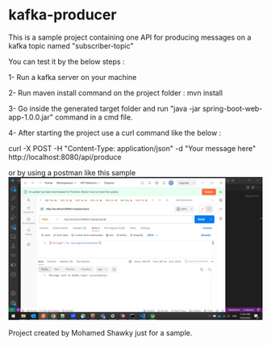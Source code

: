 # kafka-producer
This is a sample project containing one API for producing messages on a kafka topic named "subscriber-topic"

You can test it by the below steps :

1- Run a kafka server on your machine 

2- Run maven install command on the project folder : mvn install 

3- Go inside the generated target folder and run "java -jar spring-boot-web-app-1.0.0.jar" command in a cmd file.

4- After starting the project use a curl command like the below : 

curl -X POST -H "Content-Type: application/json" -d "Your message here" http://localhost:8080/api/produce


or by using a postman like this sample ![Alt text](image-1.png)


Project created by Mohamed Shawky just for a sample.